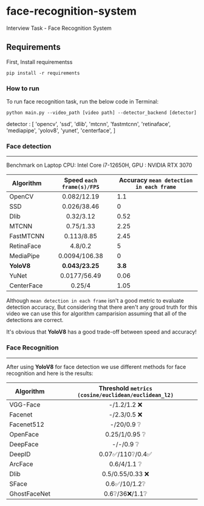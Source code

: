 # face-recognition-system
Interview Task - Face Recognition System

## Requirements
First, Install requirementss
```
pip install -r requirements
```

### How to run
To run face recognition task, run the below code in Terminal:

```
python main.py --video_path [video path] --detector_backend [detector]
```

detector : [
  'opencv', 
  'ssd', 
  'dlib', 
  'mtcnn', 
  'fastmtcnn',
  'retinaface', 
  'mediapipe',
  'yolov8',
  'yunet',
  'centerface',
]
### Face detection
----

Benchmark on Laptop CPU: Intel Core i7-12650H, GPU : NVIDIA RTX 3070

| Algorithm    | Speed `each frame(s)/FPS` | Accuracy `mean detection in each frame`
| --------  | :-------:       |---------- |
| OpenCV    | 0.082/12.19     | 1.1
| SSD       | 0.026/38.46     | 0
| Dlib      | 0.32/3.12       | 0.52
| MTCNN     | 0.75/1.33       | 2.25
|FastMTCNN  | 0.113/8.85      | 2.45
|RetinaFace | 4.8/0.2         | 5
|MediaPipe  | 0.0094/106.38   | 0
|**YoloV8** | **0.043/23.25** | **3.8**
|YuNet      | 0.0177/56.49    | 0.06
|CenterFace | 0.25/4          | 1.05


Although `mean detection in each frame` isn't a good metric to evaluate detection accuracy, But considering that there aren't any groud truth for this video we can use this for algorithm camparision assuming that all of the detections are correct.

It's obvious that **YoloV8** has a good trade-off between speed and accuracy!

### Face Recognition
---
After using **YoloV8** for face detection we use different methods for face recognition and here is the results:

| Algorithm    | Threshold `metrics (cosine/euclidean/euclidean_l2)`
| --------   | :-------:
|VGG-Face    | -/1.2/1.2 ❌
|Facenet     | -/2.3/0.5 ❌
|Facenet512  | -/20/0.9 ❔
|OpenFace    | 0.25/1/0.95 ❔
|DeepFace    | -/-/0.9 ❔
|DeepID      | 0.07✅/110❔/0.4✅
|ArcFace     | 0.6/4/1.1 ❔
|Dlib        | 0.5/0.55/0.33 ❌
|SFace       | 0.6✅/10/1.2❔
|GhostFaceNet| 0.6❔/36❌/1.1❔
